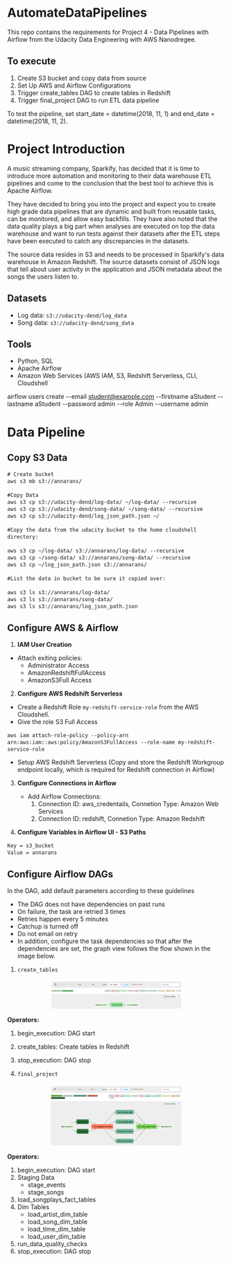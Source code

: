 # AutomateDataPipelines

This repo contains the requirements for Project 4 - Data Pipelines with Airflow from the Udacity Data Engineering with AWS Nanodregee.

## To execute
1. Create S3 bucket and copy data from source
2. Set Up AWS and Airflow Configurations
3. Trigger create_tables DAG to create tables in Redshift
4. Trigger final_project DAG to run ETL data pipeline

To test the pipeline, set start_date = datetime(2018, 11, 1) and end_date = datetime(2018, 11, 2).

# Project Introduction
A music streaming company, Sparkify, has decided that it is time to introduce more automation and monitoring to their data warehouse ETL pipelines and come to the conclusion that the best tool to achieve this is Apache Airflow.

They have decided to bring you into the project and expect you to create high grade data pipelines that are dynamic and built from reusable tasks, can be monitored, and allow easy backfills. They have also noted that the data quality plays a big part when analyses are executed on top the data warehouse and want to run tests against their datasets after the ETL steps have been executed to catch any discrepancies in the datasets.

The source data resides in S3 and needs to be processed in Sparkify's data warehouse in Amazon Redshift. The source datasets consist of JSON logs that tell about user activity in the application and JSON metadata about the songs the users listen to.

## Datasets
- Log data: `s3://udacity-dend/log_data`
- Song data: `s3://udacity-dend/song_data`

## Tools 
- Python, SQL
- Apache Airflow
- Amazon Web Services (AWS IAM, S3, Redshift Serverless, CLI, Cloudshell

airflow users create --email student@example.com --firstname aStudent --lastname aStudent --password admin --role Admin --username admin

# Data Pipeline
## Copy S3 Data
```
# Create bucket
aws s3 mb s3://annarans/

#Copy Data
aws s3 cp s3://udacity-dend/log-data/ ~/log-data/ --recursive
aws s3 cp s3://udacity-dend/song-data/ ~/song-data/ --recursive
aws s3 cp s3://udacity-dend/log_json_path.json ~/

#Copy the data from the udacity bucket to the home cloudshell directory:

aws s3 cp ~/log-data/ s3://annarans/log-data/ --recursive
aws s3 cp ~/song-data/ s3://annarans/song-data/ --recursive
aws s3 cp ~/log_json_path.json s3://annarans/

#List the data in bucket to be sure it copied over:

aws s3 ls s3://annarans/log-data/
aws s3 ls s3://annarans/song-data/
aws s3 ls s3://annarans/log_json_path.json
```

## Configure AWS & Airflow
1. **IAM User Creation**

- Attach exiting policies:
    - Administrator Access
    - AmazonRedshiftFullAccess
    - AmazonS3Full Access

2. **Configure AWS Redshift Serverless**

- Create a Redshift Role `my-redshift-service-role` from the AWS Cloudshell.
- Give the role S3 Full Access

```
aws iam attach-role-policy --policy-arn arn:aws:iam::aws:policy/AmazonS3FullAccess --role-name my-redshift-service-role
```

- Setup AWS Redshift Serverless (Copy and store the Redshift Workgroup endpoint locally, which is required for Redshift connection in Airflow)


3. **Configure Connections in Airflow**

    - Add Airflow Connections:
        1. Connection ID: aws_credentails, Connetion Type: Amazon Web Services
        2. Connection ID: redshift, Connetion Type: Amazon Redshift

4. **Configure Variables in Airflow UI - S3 Paths**

```
Key = s3_bucket
Value = annarans
```

## Configure Airflow DAGs
In the DAG, add default parameters according to these guidelines

- The DAG does not have dependencies on past runs
- On failure, the task are retried 3 times
- Retries happen every 5 minutes
- Catchup is turned off
- Do not email on retry
- In addition, configure the task dependencies so that after the dependencies are set, the graph view follows the flow shown in the image below.

1. `create_tables` 

<p align="center">
  <img src="images/create_tables_dag.png" alt="Create Tables DAG" width=60% height=60%>
</p>

**Operators:**
1. begin_execution: DAG start
2. create_tables: Create tables in Redshift
3. stop_execution: DAG stop

2. `final_project`

<p align="center">
  <img src="images/final_project_dag.png" alt="Pipeline DAG" width=60% height=60%>
</p>

**Operators:**
1. begin_execution: DAG start
2. Staging Data
    - stage_events
    - stage_songs
3. load_songplays_fact_tables
4. Dim Tables
    - load_artist_dim_table
    - load_song_dim_table
    - load_time_dim_table
    - load_user_dim_table
5. run_data_quality_checks 
6. stop_execution: DAG stop
